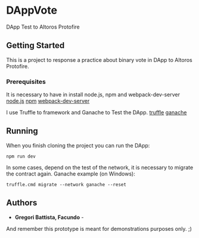 # DAppVote
DApp Test to Altoros Protofire
## Getting Started
This is a project to response a practice about binary vote in DApp to Altoros Protofire.
### Prerequisites
It is necessary to have in install node.js, npm and webpack-dev-server
[node.js](https://nodejs.org/es/download/)
[npm](https://www.npmjs.com/get-npm)
[webpack-dev-server](https://www.npmjs.com/package/webpack-dev-server)

I use Truffle to framework and Ganache to Test the DApp.
[truffle]( https://truffleframework.com/)
[ganache]( https://truffleframework.com/ganache)

## Running
When you finish cloning the project you can run the DApp:
```
npm run dev
```

In some cases, depend on the test of the network, it is necessary to migrate the contract again.
Ganache example (on Windows):
```
truffle.cmd migrate --network ganache --reset
```

## Authors
* **Gregori Battista, Facundo** -

And remember this prototype is meant for demonstrations purposes only. ;)
